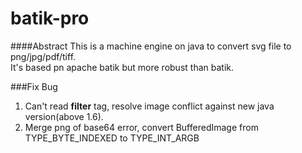 # batik-pro
####Abstract
This is a machine engine on java to convert svg file to png/jpg/pdf/tiff. 
<br/>It's based pn apache batik but more robust than batik.

###Fix Bug
1. Can't read **filter** tag, resolve image conflict against new java version(above 1.6).
2. Merge png of base64 error, convert BufferedImage from TYPE\_BYTE\_INDEXED to TYPE\_INT\_ARGB